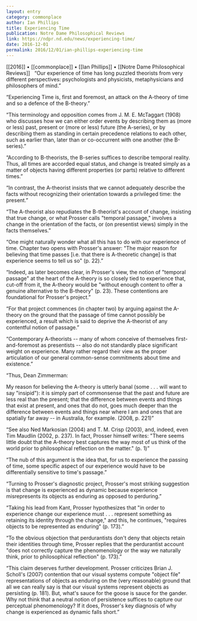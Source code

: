 ```yaml
---
layout: entry
category: commonplace
author: Ian Phillips
title: Experiencing Time
publication: Notre Dame Philosophical Reviews
link: https://ndpr.nd.edu/news/experiencing-time/
date: 2016-12-01
permalink: 2016/12/01/ian-phillips-experiencing-time
---
```


[[2016]] • [[commonplace]] • [[Ian Phillips]] • [[Notre Dame Philosophical Reviews]]
 
“Our experience of time has long puzzled theorists from very different perspectives: psychologists and physicists, metaphysicians and philosophers of mind.”

“Experiencing Time is, first and foremost, an attack on the A-theory of time and so a defence of the B-theory.”

“This terminology and opposition comes from J. M. E. McTaggart (1908) who discusses how we can either order events by describing them as (more or less) past, present or (more or less) future (the A-series), or by describing them as standing in certain precedence relations to each other, such as earlier than, later than or co-occurrent with one another (the B-series).”

“According to B-theorists, the B-series suffices to describe temporal reality. Thus, all times are accorded equal status, and change is treated simply as a matter of objects having different properties (or parts) relative to different times.”

“In contrast, the A-theorist insists that we cannot adequately describe the facts without recognizing their orientation towards a privileged time: the present.”

“The A-theorist also repudiates the B-theorist's account of change, insisting that true change, or what Prosser calls "temporal passage," involves a change in the orientation of the facts, or (on presentist views) simply in the facts themselves.”

“One might naturally wonder what all this has to do with our experience of time. Chapter two opens with Prosser's answer: "The major reason for believing that time passes [i.e. that there is A-theoretic change] is that experience seems to tell us so" (p. 22).”

“Indeed, as later becomes clear, in Prosser's view, the notion of "temporal passage" at the heart of the A-theory is so closely tied to experience that, cut-off from it, the A-theory would be "without enough content to offer a genuine alternative to the B-theory" (p. 23). These contentions are foundational for Prosser's project.”

“For that project commences (in chapter two) by arguing against the A-theory on the ground that the passage of time cannot possibly be experienced, a result which is said to deprive the A-theorist of any contentful notion of passage.”

“Contemporary A-theorists -- many of whom conceive of themselves first-and-foremost as presentists -- also do not standardly place significant weight on experience. Many rather regard their view as the proper articulation of our general common-sense commitments about time and existence.”

“Thus, Dean Zimmerman:

My reason for believing the A-theory is utterly banal (some . . . will want to say "insipid"): it is simply part of commonsense that the past and future are less real than the present; that the difference between events and things that exist at present, and ones that do not, goes much deeper than the difference between events and things near where I am and ones that are spatially far away -- in Australia, for example. (2008, p. 221)”

“See also Ned Markosian (2004) and T. M. Crisp (2003), and, indeed, even Tim Maudlin (2002, p. 237). In fact, Prosser himself writes: "There seems little doubt that the A-theory best captures the way most of us think of the world prior to philosophical reflection on the matter." (p. 1)”

“The nub of this argument is the idea that, for us to experience the passing of time, some specific aspect of our experience would have to be differentially sensitive to time's passage.”

“Turning to Prosser's diagnostic project, Prosser's most striking suggestion is that change is experienced as dynamic because experience misrepresents its objects as enduring as opposed to perduring.”

“Taking his lead from Kant, Prosser hypothesizes that "in order to experience change our experience must . . . represent something as retaining its identity through the change," and this, he continues, "requires objects to be represented as enduring" (p. 173).”

“To the obvious objection that perdurantists don't deny that objects retain their identities through time, Prosser replies that the perdurantist account "does not correctly capture the phenomenology or the way we naturally think, prior to philosophical reflection" (p. 173).”

“This claim deserves further development. Prosser criticizes Brian J. Scholl's (2007) contention that our visual systems compute "object file" representations of objects as enduring on the (very reasonable) ground that all we can really say is that our visual systems represent objects as persisting (p. 181). But, what's sauce for the goose is sauce for the gander. Why not think that a neutral notion of persistence suffices to capture our perceptual phenomenology? If it does, Prosser's key diagnosis of why change is experienced as dynamic falls short.”

